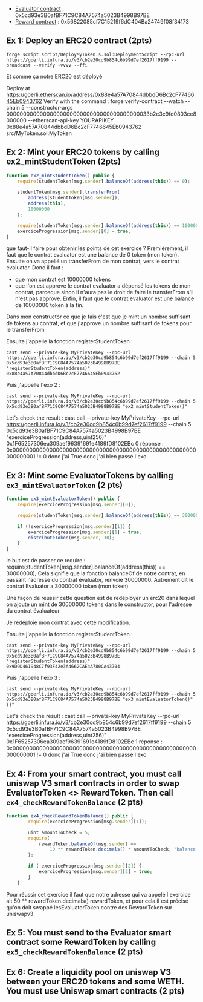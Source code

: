 - [Evaluator contract](https://goerli.etherscan.io/address/0x5cd93e3B0afBF71C9C84A7574a5023B4998B97BE) : 0x5cd93e3B0afBF71C9C84A7574a5023B4998B97BE
- [Reward contract](https://goerli.etherscan.io/address/0x56822085cf7C15219f6dC404Ba24749f08f34173) : 0x56822085cf7C15219f6dC404Ba24749f08f34173


## Ex 1: Deploy an ERC20 contract (2pts)

```
forge script script/DeployMyToken.s.sol:DeploymentScript --rpc-url https://goerli.infura.io/v3/cb2e30cd9b854c6b99d7ef2617ff9199 --broadcast --verify -vvvv --ffi
```
Et comme ça notre ERC20 est déployé

Deploy at https://goerli.etherscan.io/address/0x88e4a57A70844dbbdD6Bc2cF7746645Eb0943762
Verify with the command : forge verify-contract --watch --chain 5 --constructor-args 0000000000000000000000000000000000000000033b2e3c9fd0803ce8000000 --etherscan-api-key YOURAPIKEY 0x88e4a57A70844dbbdD6Bc2cF7746645Eb0943762 src/MyToken.sol:MyToken 

## Ex 2: Mint your ERC20 tokens by calling ex2_mintStudentToken (2pts)

```ts
function ex2_mintStudentToken() public {
    require(studentToken[msg.sender].balanceOf(address(this)) == 0);

    studentToken[msg.sender].transferFrom(
        address(studentToken[msg.sender]),
        address(this),
        10000000
    );

    require(studentToken[msg.sender].balanceOf(address(this)) == 10000000);
    exerciceProgression[msg.sender][0] = true;
}
```
que faut-il faire pour obtenir les points de cet exercice ?
Premièrement, il faut que le contrat evaluator est une balance de 0 token (mon token).
Ensuite on va appellé un transferFrom de mon contrat, vers le contrat evaluator. Donc il faut :
- que mon contrat est 10000000 tokens
- que l'on est approve le contrat evaluator a dépensé les tokens de mon contrat, parceque sinon il n'aura pas le droit de faire le transferFrom s'il n'est pas approve.
Enfin, il faut que le contrat evaluator est une balance de 10000000 token à la fin.

Dans mon constructor ce que je fais c'est que je mint un nombre suffisant de tokens au contrat, et que j'approve un nombre suffisant de tokens pour le transferFrom

Ensuite j'appelle la fonction registerStudentToken :
```
cast send --private-key MyPrivateKey --rpc-url https://goerli.infura.io/v3/cb2e30cd9b854c6b99d7ef2617ff9199 --chain 5 0x5cd93e3B0afBF71C9C84A7574a5023B4998B97BE "registerStudentToken(address)" 0x88e4a57A70844dbbdD6Bc2cF7746645Eb0943762
```

Puis j'appelle l'exo 2 : 
```
cast send --private-key MyPrivateKey --rpc-url https://goerli.infura.io/v3/cb2e30cd9b854c6b99d7ef2617ff9199 --chain 5 0x5cd93e3B0afBF71C9C84A7574a5023B4998B97BE "ex2_mintStudentToken()"
```

Let's check the result :
cast call --private-key MyPrivateKey --rpc-url https://goerli.infura.io/v3/cb2e30cd9b854c6b99d7ef2617ff9199 --chain 5 0x5cd93e3B0afBF71C9C84A7574a5023B4998B97BE "exerciceProgression(address,uint256)" 0x1F65257306ea309aef96391691e4189fD8102EBc 0
réponse : 0x0000000000000000000000000000000000000000000000000000000000000001 != 0 donc j'ai True donc j'ai bien passé l'exo



## Ex 3: Mint some EvaluatorTokens by calling `ex3_mintEvaluatorToken` (2 pts)
```ts
function ex3_mintEvaluatorToken() public {
    require(exerciceProgression[msg.sender][0]);

    require(studentToken[msg.sender].balanceOf(address(this)) == 30000000);

    if (!exerciceProgression[msg.sender][1]) {
        exerciceProgression[msg.sender][1] = true;
        distributeToken(msg.sender, 30);
    }
}
```

le but est de passer ce require : require(studentToken[msg.sender].balanceOf(address(this)) == 30000000);
Cela signifie que la fonction balanceOf de notre contrat, en passant l'adresse du contrat évaluator, renvoie 30000000. Autrement dit le contrat Evaluator a 30000000 token (mon token)

Une façon de réussir cette question est de redéployer un erc20 dans lequel on ajoute un mint de 30000000 tokens dans le constructor, pour l'adresse du contrat évaluateur

Je redéploie mon contrat avec cette modification.

Ensuite j'appelle la fonction registerStudentToken :
```
cast send --private-key MyPrivateKey --rpc-url https://goerli.infura.io/v3/cb2e30cd9b854c6b99d7ef2617ff9199 --chain 5 0x5cd93e3B0afBF71C9C84A7574a5023B4998B97BE "registerStudentToken(address)" 0x9D9D461948C7f93F42e3A4662CAE4A780CA43704
```

Puis j'appelle l'exo 3 : 
```
cast send --private-key MyPrivateKey --rpc-url https://goerli.infura.io/v3/cb2e30cd9b854c6b99d7ef2617ff9199 --chain 5 0x5cd93e3B0afBF71C9C84A7574a5023B4998B97BE "ex3_mintEvaluatorToken()"
()"
```

Let's check the result :
cast call --private-key MyPrivateKey --rpc-url https://goerli.infura.io/v3/cb2e30cd9b854c6b99d7ef2617ff9199 --chain 5 0x5cd93e3B0afBF71C9C84A7574a5023B4998B97BE "exerciceProgression(address,uint256)" 0x1F65257306ea309aef96391691e4189fD8102EBc 1
réponse : 0x0000000000000000000000000000000000000000000000000000000000000001 != 0 donc j'ai True donc j'ai bien passé l'exo



## Ex 4: From your smart contract, you must call uniswap V3 smart contracts in order to swap EvaluatorToken <> RewardToken. Then call `ex4_checkRewardTokenBalance`  (2 pts)

```ts
function ex4_checkRewardTokenBalance() public {
        require(exerciceProgression[msg.sender][1]);

        uint amountToCheck = 5;
        require(
            rewardToken.balanceOf(msg.sender) ==
                10 ** rewardToken.decimals() * amountToCheck, "balance insufficient in reward token"
        );

        if (!exerciceProgression[msg.sender][2]) {
            exerciceProgression[msg.sender][2] = true;
        }
    }
```

Pour réussir cet exercice il faut que notre adresse qui va appelé l'exercice ait 50 ** rewardToken.decimals() rewardToken, et pour cela il est précisé qu'on doit swappé lesEvaluatorToken contre des RewardToken sur uniswapv3








## Ex 5: You must send to the Evaluator smart contract some RewardToken by calling `ex5_checkRewardTokenBalance` (2 pts)

















## Ex 6: Create a liquidity pool on uniswap V3 between your ERC20 tokens and some WETH. You must use Uniswap smart contracts (2 pts)

